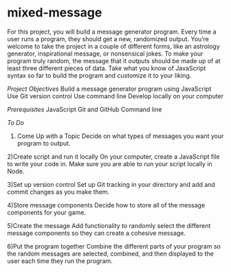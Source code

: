 # mixed-message

For this project, you will build a message generator program. Every time a user runs a program, they should get a new, randomized output. You’re welcome to take the project in a couple of different forms, like an astrology generator, inspirational message, or nonsensical jokes. To make your program truly random, the message that it outputs should be made up of at least three different pieces of data. Take what you know of JavaScript syntax so far to build the program and customize it to your liking.

*Project Objectives*
Build a message generator program using JavaScript
Use Git version control
Use command line
Develop locally on your computer

*Prerequisites*
JavaScript
Git and GitHub
Command line

*To Do*
1) Come Up with a Topic
Decide on what types of messages you want your program to output.

2)Create script and run it locally
On your computer, create a JavaScript file to write your code in. Make sure you are able to run your script locally in Node.

3)Set up version control
Set up Git tracking in your directory and add and commit changes as you make them.

4)Store message components
Decide how to store all of the message components for your game.

5)Create the message
Add functionality to randomly select the different message components so they can create a cohesive message.

6)Put the program together
Combine the different parts of your program so the random messages are selected, combined, and then displayed to the user each time they run the program.


